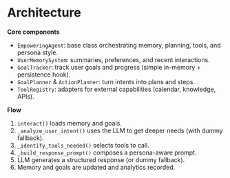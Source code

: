 # Architecture

**Core components**
- `EmpoweringAgent`: base class orchestrating memory, planning, tools, and persona style.
- `UserMemorySystem`: summaries, preferences, and recent interactions.
- `GoalTracker`: track user goals and progress (simple in-memory + persistence hook).
- `GoalPlanner` & `ActionPlanner`: turn intents into plans and steps.
- `ToolRegistry`: adapters for external capabilities (calendar, knowledge, APIs).

**Flow**
1. `interact()` loads memory and goals.
2. `_analyze_user_intent()` uses the LLM to get deeper needs (with dummy fallback).
3. `_identify_tools_needed()` selects tools to call.
4. `_build_response_prompt()` composes a persona-aware prompt.
5. LLM generates a structured response (or dummy fallback).
6. Memory and goals are updated and analytics recorded.
